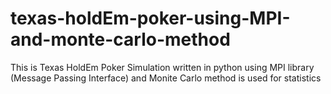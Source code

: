# texas-holdEm-poker-using-MPI-and-monte-carlo-method
This is Texas HoldEm Poker Simulation written in python using MPI library (Message Passing Interface) and Monite Carlo method is used for statistics
